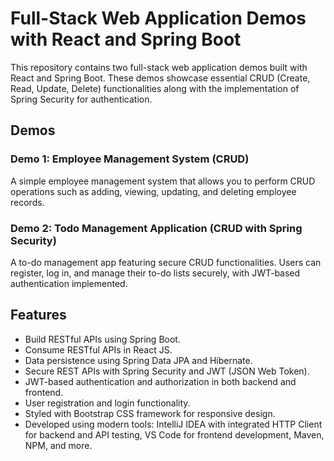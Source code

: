# Full-Stack Web Application Demos with React and Spring Boot

This repository contains two full-stack web application demos built with React and Spring Boot. These demos showcase essential CRUD (Create, Read, Update, Delete) functionalities along with the implementation of Spring Security for authentication.

## Demos

### Demo 1: Employee Management System (CRUD)
A simple employee management system that allows you to perform CRUD operations such as adding, viewing, updating, and deleting employee records.

### Demo 2: Todo Management Application (CRUD with Spring Security)
A to-do management app featuring secure CRUD functionalities. Users can register, log in, and manage their to-do lists securely, with JWT-based authentication implemented.

## Features

- Build RESTful APIs using Spring Boot.
- Consume RESTful APIs in React JS.
- Data persistence using Spring Data JPA and Hibernate.
- Secure REST APIs with Spring Security and JWT (JSON Web Token).
- JWT-based authentication and authorization in both backend and frontend.
- User registration and login functionality.
- Styled with Bootstrap CSS framework for responsive design.
- Developed using modern tools: IntelliJ IDEA with integrated HTTP Client for backend and API testing, VS Code for frontend development, Maven, NPM, and more.